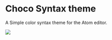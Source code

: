 # Choco Syntax theme

A Simple color syntax theme for the Atom editor.



![](http://i.imgur.com/g1bSt90.jpg)
